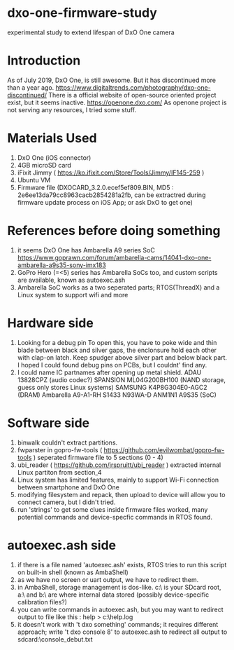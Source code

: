 # dxo-one-firmware-study
experimental study to extend lifespan of DxO One camera

# Introduction
As of July 2019, DxO One, is still awesome. But it has discontinued more than a year ago.
https://www.digitaltrends.com/photography/dxo-one-discontinued/
There is a official website of open-source oriented project exist, but it seems inactive.
https://openone.dxo.com/
As openone project is not serving any resources, I tried some stuff.

# Materials Used
1) DxO One (iOS connector)
2) 4GB microSD card
3) iFixit Jimmy ( https://ko.ifixit.com/Store/Tools/Jimmy/IF145-259 )
4) Ubuntu VM
5) Firmware file (DXOCARD_3.2.0.ecef5ef809.BIN, MD5 : 2e6ee13da79cc8963cacb2854281a2fb, can be extractred during firmware update process on iOS App; or ask DxO to get one)

# References before doing something
1) it seems DxO One has Ambarella A9 series SoC
https://www.goprawn.com/forum/ambarella-cams/14041-dxo-one-ambarella-a9s35-sony-imx183
2) GoPro Hero (=<5) series has Ambarella SoCs too, and custom scripts are available, known as autoexec.ash
3) Ambarella SoC works as a two seperated parts; RTOS(ThreadX) and a Linux system to support wifi and more

# Hardware side
1) Looking for a debug pin
To open this, you have to poke wide and thin blade between black and silver gaps, the enclonsure hold each other with clap-on latch. Keep spudger above silver part and below black part.
I hoped I could found debug pins on PCBs, but I couldnt' find any.
2) I could name IC partnames after opening up metal shield.
ADAU 13828CPZ (audio codec?)
SPANSION ML04G200BH100 (NAND storage, guess only stores Linux systems)
SAMSUNG K4P8G304E0-AGC2 (DRAM)
Ambarella A9-A1-RH S1433 N93WA-D ANM1N1 A9S35 (SoC)

# Software side
1) binwalk couldn't extract partitions.
2) fwparster in gopro-fw-tools ( https://github.com/evilwombat/gopro-fw-tools ) seperated firmware file to 5 sections (0 - 4)
3) ubi_reader ( https://github.com/jrspruitt/ubi_reader ) extracted internal Linux partiton from section_4
4) Linux system has limited features, mainly to support Wi-Fi connection between smartphone and DxO One
5) modifying filesystem and repack, then upload to device will allow you to connect camera, but I didn't tried.
6) run 'strings' to get some clues inside firmware files worked, many potential commands and device-specfic commands in RTOS found.

# autoexec.ash side
1) if there is a file named 'autoexec.ash' exists, RTOS tries to run this script on built-in shell (known as AmbaShell)
2) as we have no screen or uart output, we have to redirect them.
3) in AmbaShell, storage management is dos-like. c:\ is your SDcard root, a:\ and b:\ are where internal data stored (possibly device-specific calibration files?)
4) you can write commands in autoexec.ash, but you may want to redirect output to file like this : help > c:\help.log
5) it doesn't work with 't dxo something' commands; it requires different approach; write 't dxo console 8' to autoexec.ash to redirect all output to sdcard:\console_debut.txt



